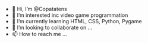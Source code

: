 - 👋 Hi, I’m @Copatatens
- 👀 I’m interested inc video game programmation
- 🌱 I’m currently learning HTML, CSS, Python, Pygame
- 💞️ I’m looking to collaborate on ...
- 📫 How to reach me ...

<!---
Copatatens/Copatatens is a ✨ special ✨ repository because its `README.md` (this file) appears on your GitHub profile.
You can click the Preview link to take a look at your changes.
--->
